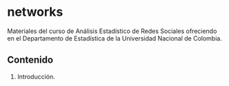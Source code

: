 # networks

Materiales del curso de Análisis Estadístico de Redes Sociales ofreciendo en el Departamento de Estadística de la Universidad Nacional de Colombia.

## Contenido

1. Introducción.
